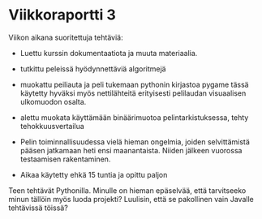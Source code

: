 # Viikkoraportti 3

Viikon aikana suoritettuja tehtäviä:
* Luettu kurssin dokumentaatiota ja muuta materiaalia.
* tutkittu peleissä hyödynnettäviä algoritmejä
* muokattu peiliauta ja peli tukemaan pythonin kirjastoa pygame tässä käytetty hyväksi myös nettilähteitä erityisesti pelilaudan visuaalisen ulkomuodon osalta. 
* alettu muokata käyttämään binäärimuotoa pelintarkistuksessa, tehty tehokkuusvertailua 
* Pelin toiminnallisuudessa vielä hieman ongelmia, joiden selvittämistä pääsen jatkamaan heti ensi maanantaista. Niiden jälkeen vuorossa testaamisen rakentaminen.  


* Aikaa käytetty ehkä 15 tuntia ja opittu paljon


Teen tehtävät Pythonilla. Minulle on hieman epäselvää, että tarvitseeko minun tällöin myös luoda projekti? Luulisin, että se pakollinen vain Javalle tehtävissä töissä?

